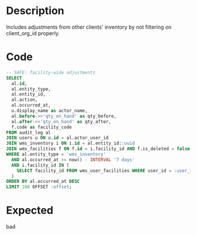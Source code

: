 # Description

Includes adjustments from other clients' inventory by not filtering on client_org_id properly.

# Code

```sql
-- SAFE: facility-wide adjustments
SELECT 
  al.id,
  al.entity_type,
  al.entity_id,
  al.action,
  al.occurred_at,
  u.display_name as actor_name,
  al.before->>'qty_on_hand' as qty_before,
  al.after->>'qty_on_hand' as qty_after,
  f.code as facility_code
FROM audit_log al
JOIN users u ON u.id = al.actor_user_id
JOIN wms_inventory i ON i.id = al.entity_id::uuid
JOIN wms_facilities f ON f.id = i.facility_id AND f.is_deleted = false
WHERE al.entity_type = 'wms_inventory'
  AND al.occurred_at >= now() - INTERVAL '7 days'
  AND i.facility_id IN (
    SELECT facility_id FROM wms_user_facilities WHERE user_id = :user_id
  )
ORDER BY al.occurred_at DESC
LIMIT 100 OFFSET :offset;
```

# Expected

bad